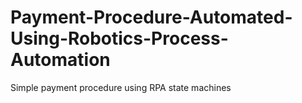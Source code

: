 # Payment-Procedure-Automated-Using-Robotics-Process-Automation
Simple payment procedure using RPA state machines
